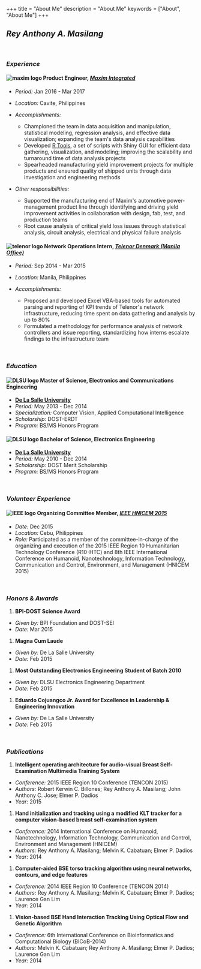 +++
title = "About Me"
description = "About Me"
keywords = ["About", "About Me"]
+++

## *Rey Anthony A. Masilang*

<br/>

### *Experience*

#### ![maxim logo](/img/logos/maxim_logo.png) Product Engineer, [*Maxim Integrated*](https://www.maximintegrated.com)

- *Period:* Jan 2016 - Mar 2017
- *Location:* Cavite, Philippines
  
- *Accomplishments:*
  +  Championed the team in data acquisition and manipulation, statistical modeling, regression analysis, and effective data visualization; expanding the team's data analysis capabilities
  + Developed [R Tools](https://github.com/r-mas/R-Tools-for-Product-Engineering), a set of scripts with Shiny GUI for efficient data gathering, visualization, and modeling; improving the scalability and turnaround time of data analysis projects
  + Spearheaded manufacturing yield improvement projects for multiple products and ensured quality of shipped units through data investigation and engineering methods 
- *Other responsibilities:*
  + Supported the manufacturing end of Maxim's automotive power-management product line through identifying and driving yield improvement activities in collaboration with design, fab, test, and production teams
  + Root cause analysis of critical yield loss issues through statistical analysis, circuit analysis, electrical and physical failure analysis
  
  
#### ![telenor logo](/img/logos/telenor_logo.png) Network Operations Intern, [*Telenor Denmark (Manila Office)*](https://www.telenor.dk/)

- *Period:* Sep 2014 - Mar 2015 
- *Location:* Manila, Philippines
  
- *Accomplishments:*
  + Proposed and developed Excel VBA-based tools for automated parsing and reporting of KPI trends of Telenor's network infrastructure, reducing time spent on data gathering and analysis by up to 80%
  + Formulated a methodology for performance analysis of network controllers and issue reporting, standardizing how interns escalate findings to the infrastructure team
  
<br/>

### *Education*

#### ![DLSU logo](/img/logos/dlsu_logo.png) Master of Science, Electronics and Communications Engineering

- [**De La Salle University**](http://www.dlsu.edu.ph/academics/graduate-studies/coe/program_description.asp)
- *Period:* May 2013 - Dec 2014
- *Specialization:* Computer Vision, Applied Computational Intelligence
- *Scholarship:* DOST-ERDT
- *Program:* BS/MS Honors Program
  
  
#### ![DLSU logo](/img/logos/dlsu_logo.png) Bachelor of Science, Electronics Engineering

- [**De La Salle University**](http://www.dlsu.edu.ph/academics/graduate-studies/coe/program_description.asp)
- *Period:* May 2010 - Dec 2014
- *Scholarship:* DOST Merit Scholarship
- *Program:* BS/MS Honors Program

<br/>

### *Volunteer Experience*

#### ![IEEE logo](/img/logos/ieee_logo.png) Organizing Committee Member, [*IEEE HNICEM 2015*](http://ieeehtc2015ph.wixsite.com/hnicem2015)

- *Date:* Dec 2015
- *Location:* Cebu, Philippines
- *Role:* Participated as a member of the committee-in-charge of the organizing and execution of the 2015 IEEE Region 10 Humanitarian Technology Conference (R10-HTC) and 8th IEEE International Conference on Humanoid, Nanotechnology, Information Technology, Communication and Control, Environment, and Management (HNICEM 2015) 

<br/>

### *Honors & Awards*

1. **BPI-DOST Science Award**
  - *Given by:* BPI Foundation and DOST-SEI
  - *Date:* Mar 2015
1. **Magna Cum Laude**
  - *Given by:* De La Salle University
  - *Date:* Feb 2015
1. **Most Outstanding Electronics Engineering Student of Batch 2010**
  - *Given by:* DLSU Electronics Engineering Department
  - *Date:* Feb 2015
1. **Eduardo Cojuangco Jr. Award for Excellence in Leadership & Engineering Innovation**
  - *Given by:* De La Salle University
  - *Date:* Feb 2015

<br/>

### *Publications*

1. **Intelligent operating architecture for audio-visual Breast Self-Examination Multimedia Training System**
  - *Conference:* 2015 IEEE Region 10 Conference (TENCON 2015)
  - *Authors:* Robert Kerwin C. Billones; Rey Anthony A. Masilang; John Anthony C. Jose; Elmer P. Dadios
  - *Year:* 2015
1. **Hand initialization and tracking using a modified KLT tracker for a computer vision-based breast self-examination system**
  - *Conference:* 2014 International Conference on Humanoid, Nanotechnology, Information Technology, Communication and Control, Environment and Management (HNICEM)
  - *Authors:* Rey Anthony A. Masilang; Melvin K. Cabatuan; Elmer P. Dadios
  - *Year:* 2014
1. **Computer-aided BSE torso tracking algorithm using neural networks, contours, and edge features**
  - *Conference:* 2014 IEEE Region 10 Conference (TENCON 2014)
  - *Authors:* Rey Anthony A. Masilang; Melvin K. Cabatuan; Elmer P. Dadios; Laurence Gan Lim
  - *Year:* 2014
1. **Vision-based BSE Hand Interaction Tracking Using Optical Flow and Genetic Algorithm**
  - *Conference:* 6th International Conference on Bioinformatics and Computational Biology (BICoB-2014)
  - *Authors:* Melvin K. Cabatuan; Rey Anthony A. Masilang; Elmer P. Dadios; Laurence Gan Lim
  - *Year:* 2014



<br/>
<br/>
<br/>
<br/>
